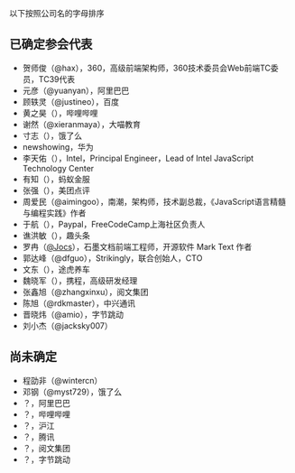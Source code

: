 以下按照公司名的字母排序

## 已确定参会代表

- 贺师俊（@hax），360，高级前端架构师，360技术委员会Web前端TC委员，TC39代表
- 元彦（@yuanyan），阿里巴巴
- 顾轶灵（@justineo），百度
- 黄之昊（），哔哩哔哩
- 谢然（@xieranmaya），大喵教育
- 寸志（），饿了么
- newshowing，华为
- 李天佑（），Intel，Principal Engineer，Lead of Intel JavaScript Technology Center
- 有知（），蚂蚁金服
- 张强（），美团点评
- 周爱民（@aimingoo），南潮，架构师，技术副总裁，《JavaScript语言精髓与编程实践》作者
- 于航（），Paypal，FreeCodeCamp上海社区负责人
- 谯洪敏（），趣头条
- 罗冉（[@Jocs](https://github.com/Jocs)），石墨文档前端工程师，开源软件 Mark Text 作者
- 郭达峰（@dfguo），Strikingly，联合创始人，CTO
- 文东（），途虎养车
- 魏晓军（），携程，高级研发经理
- 张鑫旭（@zhangxinxu），阅文集团
- 陈旭（@rdkmaster），中兴通讯
- 晋晓炜（@amio），字节跳动
- 刘小杰（@jacksky007）

## 尚未确定

- 程劭非（@wintercn）
- 邓钢（@myst729），饿了么
- ？，阿里巴巴
- ？，哔哩哔哩
- ？，沪江
- ？，腾讯
- ？，阅文集团
- ？，字节跳动
